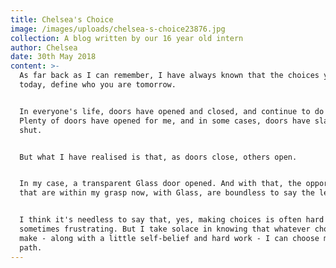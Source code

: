 ```yaml
---
title: Chelsea's Choice
image: /images/uploads/chelsea-s-choice23876.jpg
collection: A blog written by our 16 year old intern
author: Chelsea
date: 30th May 2018
content: >-
  As far back as I can remember, I have always known that the choices you make
  today, define who you are tomorrow.


  In everyone's life, doors have opened and closed, and continue to do so.
  Plenty of doors have opened for me, and in some cases, doors have slammed
  shut.


  But what I have realised is that, as doors close, others open.


  In my case, a transparent Glass door opened. And with that, the opportunities
  that are within my grasp now, with Glass, are boundless to say the least.


  I think it's needless to say that, yes, making choices is often hard and
  sometimes frustrating. But I take solace in knowing that whatever choice I
  make - along with a little self-belief and hard work - I can choose my own
  path.
---
```



